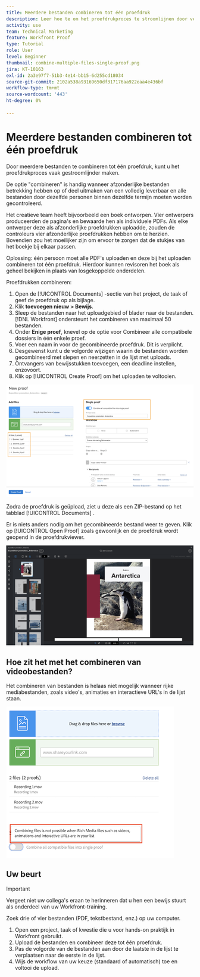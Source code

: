 ```yaml
---
title: Meerdere bestanden combineren tot één proefdruk
description: Leer hoe te om het proefdrukproces te stroomlijnen door veelvoudige dossiers in één enkele proef in  [!DNL &#x200B; Workfront] te combineren.
activity: use
team: Technical Marketing
feature: Workfront Proof
type: Tutorial
role: User
level: Beginner
thumbnail: combine-multiple-files-single-proof.png
jira: KT-10163
exl-id: 2a3e97f7-51b3-4e14-bb15-6d255cd18034
source-git-commit: 2102a538a93169650df317176aa922eaa4e436bf
workflow-type: tm+mt
source-wordcount: '443'
ht-degree: 0%

---
```


# Meerdere bestanden combineren tot één proefdruk

Door meerdere bestanden te combineren tot één proefdruk, kunt u het proefdrukproces vaak gestroomlijnder maken.

De optie &quot;combineren&quot; is handig wanneer afzonderlijke bestanden betrekking hebben op of deel uitmaken van een volledig leverbaar en alle bestanden door dezelfde personen binnen dezelfde termijn moeten worden gecontroleerd.

Het creatieve team heeft bijvoorbeeld een boek ontworpen. Vier ontwerpers produceerden de pagina&#39;s en bewaarde hen als individuele PDFs. Als elke ontwerper deze als afzonderlijke proefdrukken uploadde, zouden de controleurs vier afzonderlijke proefdrukken hebben om te herzien. Bovendien zou het moeilijker zijn om ervoor te zorgen dat de stukjes van het boekje bij elkaar passen.

Oplossing: één persoon moet alle PDF&#39;s uploaden en deze bij het uploaden combineren tot één proefdruk. Hierdoor kunnen revisoren het boek als geheel bekijken in plaats van losgekoppelde onderdelen.

Proefdrukken combineren:

1. Open de [!UICONTROL Documents] -sectie van het project, de taak of geef de proefdruk op als bijlage.
1. Klik **toevoegen nieuw > Bewijs**.
1. Sleep de bestanden naar het uploadgebied of blader naar de bestanden. [!DNL Workfront] ondersteunt het combineren van maximaal 50 bestanden.
1. Onder **Enige proef**, knevel op de optie voor Combineer alle compatibele dossiers in één enkele proef.
1. Voer een naam in voor de gecombineerde proefdruk. Dit is verplicht.
1. Desgewenst kunt u de volgorde wijzigen waarin de bestanden worden gecombineerd met slepen en neerzetten in de lijst met uploads.
1. Ontvangers van bewijsstukken toevoegen, een deadline instellen, enzovoort.
1. Klik op [!UICONTROL Create Proof] om het uploaden te voltooien.

![&#x200B; een beeld van het [!UICONTROL New proof] venster met de geuploade dossiers lijst en [!UICONTROL Single proof] benadrukte secties.](assets/combine-proofs.png)

Zodra de proefdruk is geüpload, ziet u deze als een ZIP-bestand op het tabblad [!UICONTROL Documents] .

Er is niets anders nodig om het gecombineerde bestand weer te geven. Klik op [!UICONTROL Open Proof] zoals gewoonlijk en de proefdruk wordt geopend in de proefdrukviewer.

![&#x200B; een beeld van de proefkijker met zichtbaar een multi-paginaproef.](assets/combine-proofs-2.png)

## Hoe zit het met het combineren van videobestanden?

Het combineren van bestanden is helaas niet mogelijk wanneer rijke mediabestanden, zoals video&#39;s, animaties en interactieve URL&#39;s in de lijst staan.

![&#x200B; een beeld van foutenmelding die u verklaart kan videodossiers niet combineren.](assets/combine-proofs-error.png)


## Uw beurt

>[!IMPORTANT]
>
>Vergeet niet uw collega&#39;s eraan te herinneren dat u hen een bewijs stuurt als onderdeel van uw Workfront-training.


Zoek drie of vier bestanden (PDF, tekstbestand, enz.) op uw computer.

1. Open een project, taak of kwestie die u voor hands-on praktijk in Workfront gebruikt.
1. Upload de bestanden en combineer deze tot één proefdruk.
1. Pas de volgorde van de bestanden aan door de laatste in de lijst te verplaatsen naar de eerste in de lijst.
1. Wijs de workflow van uw keuze (standaard of automatisch) toe en voltooi de upload.



<!--
##Learn more
* Create a multi-page proof
-->
